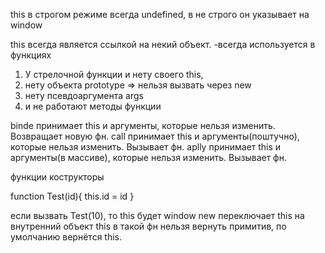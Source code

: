 
this в строгом режиме всегда undefined, в не строго он указывает на window

this всегда является ссылкой на некий объект. -всегда используется в функциях

1) У стрелочной функции и нету своего this,
2) нету объекта prototype => нельзя вызвать через new
3) нету псевдоаргумента args
4) и не работают методы функции

binde принимает this и аргументы, которые нельзя изменить. Возвращает новую фн.
call  принимает this и аргументы(поштучно), которые нельзя изменить. Вызывает фн.
aplly  принимает this и аргументы(в массиве), которые нельзя изменить. Вызывает фн.


функции кострукторы

function Test(id){
   this.id = id
}

если вызвать Test(10), то this будет window
new переключает this на внутренний объект this
в такой фн нельзя вернуть примитив, по умолчанию вернётся this.
